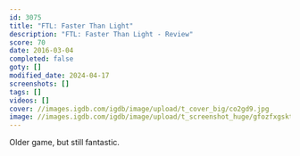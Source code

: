 ```yaml
---
id: 3075
title: "FTL: Faster Than Light"
description: "FTL: Faster Than Light - Review"
score: 70
date: 2016-03-04
completed: false
goty: []
modified_date: 2024-04-17
screenshots: []
tags: []
videos: []
cover: //images.igdb.com/igdb/image/upload/t_cover_big/co2gd9.jpg
image: //images.igdb.com/igdb/image/upload/t_screenshot_huge/gfozfxgsktpxv9hrpbnd.jpg
---
```

Older game, but still fantastic.